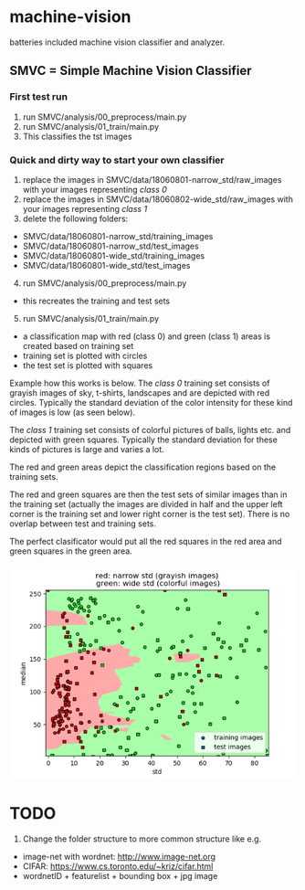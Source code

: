 # machine-vision

batteries included machine vision classifier and analyzer.

## SMVC = Simple Machine Vision Classifier

### First test run

1. run SMVC/analysis/00_preprocess/main.py
2. run SMVC/analysis/01_train/main.py
3. This classifies the tst images

### Quick and dirty way to start your own classifier

1. replace the images in SMVC/data/18060801-narrow_std/raw_images with your images representing _class 0_
2. replace the images in SMVC/data/18060802-wide_std/raw_images with your images representing _class 1_
3. delete the following folders: 
  - SMVC/data/18060801-narrow_std/training_images
  - SMVC/data/18060801-narrow_std/test_images
  - SMVC/data/18060801-wide_std/training_images
  - SMVC/data/18060801-wide_std/test_images
4. run SMVC/analysis/00_preprocess/main.py
  - this recreates the training and test sets
5. run SMVC/analysis/01_train/main.py
  - a classification map with red (class 0) and green (class 1) areas is created based on training set
  - training set is plotted with circles
  - the test set is plotted with squares
  
Example how this works is below. The _class 0_ training set consists of grayish images of sky, t-shirts, landscapes and  are depicted with red circles. Typically the standard deviation of the color intensity for these kind of images is low (as seen below). 

The _class 1_ training set consists of colorful pictures of balls, lights etc. and depicted with green squares. Typically the standard deviation for these kinds of pictures is large and varies a lot. 

The red and green areas depict the classification regions based on the training sets.

The red and green squares are then the test sets of similar images than in the training set (actually the images are divided in half and the upper left corner is the training set and lower right corner is the test set). There is no overlap between test and training sets.

The perfect clasificator would put all the red squares in the red area and green squares in the green area.

![](SMVC/results.png?raw=true)

# TODO
1. Change the folder structure to more common structure like e.g.
  - image-net with wordnet: http://www.image-net.org
  - CIFAR: https://www.cs.toronto.edu/~kriz/cifar.html
  - wordnetID + featurelist + bounding box + jpg image
